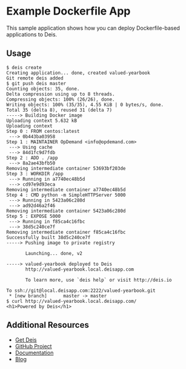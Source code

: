 Example Dockerfile App
======================

This sample application shows how you can deploy Dockerfile-based
applications to Deis.

## Usage

```
$ deis create
Creating application... done, created valued-yearbook
Git remote deis added
$ git push deis master
Counting objects: 35, done.
Delta compression using up to 8 threads.
Compressing objects: 100% (26/26), done.
Writing objects: 100% (35/35), 4.55 KiB | 0 bytes/s, done.
Total 35 (delta 8), reused 31 (delta 7)
-----> Building Docker image
Uploading context 5.632 kB
Uploading context
Step 0 : FROM centos:latest
 ---> 0b443ba03958
Step 1 : MAINTAINER OpDemand <info@opdemand.com>
 ---> Using cache
 ---> 84d1fc9d7fdb
Step 2 : ADD . /app
 ---> 8a2ae43bfb50
Removing intermediate container 53693bf203de
Step 3 : WORKDIR /app
 ---> Running in a7740ec48b5d
 ---> cd97e9d93eca
Removing intermediate container a7740ec48b5d
Step 4 : CMD python -m SimpleHTTPServer 5000
 ---> Running in 5423a06c280d
 ---> ad92d46a2f46
Removing intermediate container 5423a06c280d
Step 5 : EXPOSE 5000
 ---> Running in f85ca4c16fbc
 ---> 38d5c240ce7f
Removing intermediate container f85ca4c16fbc
Successfully built 38d5c240ce7f
-----> Pushing image to private registry

       Launching... done, v2

-----> valued-yearbook deployed to Deis
       http://valued-yearbook.local.deisapp.com

       To learn more, use `deis help` or visit http://deis.io

To ssh://git@local.deisapp.com:2222/valued-yearbook.git
 * [new branch]      master -> master
$ curl http://valued-yearbook.local.deisapp.com/
<h1>Powered by Deis</h1>
```

## Additional Resources

* [Get Deis](http://deis.io/get-deis/)
* [GitHub Project](https://github.com/deis/deis)
* [Documentation](http://docs.deis.io/)
* [Blog](http://deis.io/blog/)
